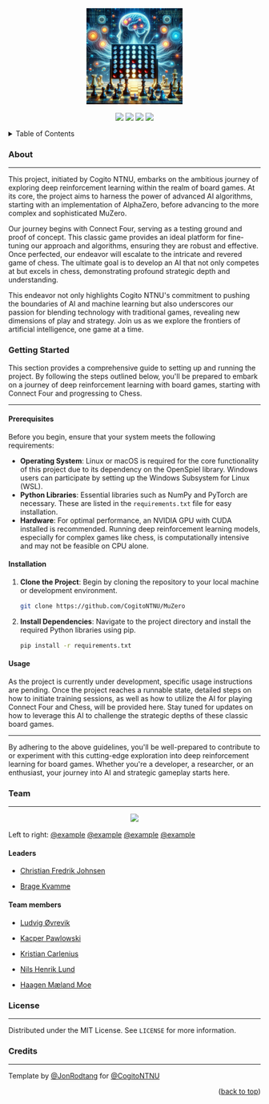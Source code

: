 <div id="top"></div>


<div align="center">
<img src="./docs/pictures/muzero-image.png" style="width: 20vw;"></img>
</div>

<p align="center">
<a href="" alt="version">
        <img src=https://img.shields.io/github/actions/workflow/status/CogitoNTNU/MuZero/ci.yml></img></a>
<a href="https://github.com/CogitoNTNU/README-template/blob/main/LICENSE" alt="LICENSE">
        <img src="https://img.shields.io/badge/license-MIT-green"></img></a>
<a href="" alt="platform">
        <img src="https://img.shields.io/badge/platform-linux%7CmacOS-lightgrey"></img></a>
<a href="" alt="version">
        <img src="https://img.shields.io/badge/version-0.0.1-blue"></img></a>

</p>


<details>
  <summary>Table of Contents</summary>
  <ol>
    <li>
      <a href="#about">About</a>
    </li>
    <li>
      <a href="#getting-started">Getting Started</a>
      <ul>
        <li><a href="#prerequisites">Prerequisites</a></li>
        <li><a href="#installation">Installation</a></li>
      </ul>
    </li>
    <li><a href="#usage">Usage</a></li>
   <li><a href="#team">Team</a></li>
    <li><a href="#license">License</a></li>
  </ol>
</details>

### About

-----

This project, initiated by Cogito NTNU, embarks on the ambitious journey of exploring deep reinforcement learning within the realm of board games. At its core, the project aims to harness the power of advanced AI algorithms, starting with an implementation of AlphaZero, before advancing to the more complex and sophisticated MuZero.

Our journey begins with Connect Four, serving as a testing ground and proof of concept. This classic game provides an ideal platform for fine-tuning our approach and algorithms, ensuring they are robust and effective. Once perfected, our endeavor will escalate to the intricate and revered game of chess. The ultimate goal is to develop an AI that not only competes at but excels in chess, demonstrating profound strategic depth and understanding.

This endeavor not only highlights Cogito NTNU's commitment to pushing the boundaries of AI and machine learning but also underscores our passion for blending technology with traditional games, revealing new dimensions of play and strategy. Join us as we explore the frontiers of artificial intelligence, one game at a time.

### Getting Started

This section provides a comprehensive guide to setting up and running the project. By following the steps outlined below, you'll be prepared to embark on a journey of deep reinforcement learning with board games, starting with Connect Four and progressing to Chess.

-----

#### Prerequisites

Before you begin, ensure that your system meets the following requirements:

- **Operating System**: Linux or macOS is required for the core functionality of this project due to its dependency on the OpenSpiel library. Windows users can participate by setting up the Windows Subsystem for Linux (WSL).
- **Python Libraries**: Essential libraries such as NumPy and PyTorch are necessary. These are listed in the `requirements.txt` file for easy installation.
- **Hardware**: For optimal performance, an NVIDIA GPU with CUDA installed is recommended. Running deep reinforcement learning models, especially for complex games like chess, is computationally intensive and may not be feasible on CPU alone.

#### Installation

1. **Clone the Project**: Begin by cloning the repository to your local machine or development environment.

   ```bash
   git clone https://github.com/CogitoNTNU/MuZero
    ```

2. **Install Dependencies**: Navigate to the project directory and install the required Python libraries using pip.

   ```bash
   pip install -r requirements.txt
    ```

#### Usage

As the project is currently under development, specific usage instructions are pending. Once the project reaches a runnable state, detailed steps on how to initiate training sessions, as well as how to utilize the AI for playing Connect Four and Chess, will be provided here. Stay tuned for updates on how to leverage this AI to challenge the strategic depths of these classic board games.

-----

By adhering to the above guidelines, you'll be well-prepared to contribute to or experiment with this cutting-edge exploration into deep reinforcement learning for board games. Whether you're a developer, a researcher, or an enthusiast, your journey into AI and strategic gameplay starts here.

### Team

-----

<!--INSERT PICTURE OF TEAM-->
<div align="center">
<img src="./docs/pictures/sample_pic.jpg" style="width: 30vw;"></img>
</div>

Left to right: [@example](https://github.com/Jonrodtang)    [@example](https://github.com/Jonrodtang)    [@example](https://github.com/Jonrodtang)    [@example](https://github.com/Jonrodtang)  

#### Leaders

- [Christian Fredrik Johnsen](https://github.com/ChristianFredrikJohnsen)
  
- [Brage Kvamme](https://github.com/BrageHK)

#### Team members

- [Ludvig Øvrevik](https://github.com/ludvigovrevik)

- [Kacper Pawlowski](https://github.com/kapi0okapi)

- [Kristian Carlenius](https://github.com/kristiancarlenius)

- [Nils Henrik Lund](https://github.com/Nilsthehacker)

- [Haagen Mæland Moe](https://github.com/Thesmund)
  
### License

-----
Distributed under the MIT License. See `LICENSE` for more information.

### Credits

-----
Template by [@JonRodtang](https://github.com/Jonrodtang) for  [@CogitoNTNU](https://github.com/CogitoNTNU)  <p align="right">(<a href="#top">back to top</a>)</p>
